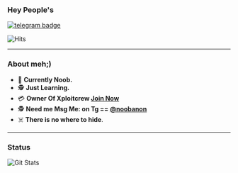 

### Hey People's


[![telegram badge](https://img.shields.io/badge/Anon-blue?style=flat&logo=telegram)](https://t.me/noobanon)

![Hits](https://hits.seeyoufarm.com/api/count/incr/badge.svg?url=https://github.com/noobanon)

---
### About meh;)

- 🔭 **Currently Noob.**
- 🕵️ **Just Learning.**
- 💳 **Owner Of Xploitcrew [Join Now](https://xploitcrew.io)**
- 🕵️ **Need me Msg Me: on Tg == [@noobanon](https://t.me/noobanon)**
- ☠️ **There is no where to hide**.
---
### Status
![Git Stats](https://github-readme-stats.vercel.app/api?username=noobanon&theme=tokyonight&show_icons=true)

